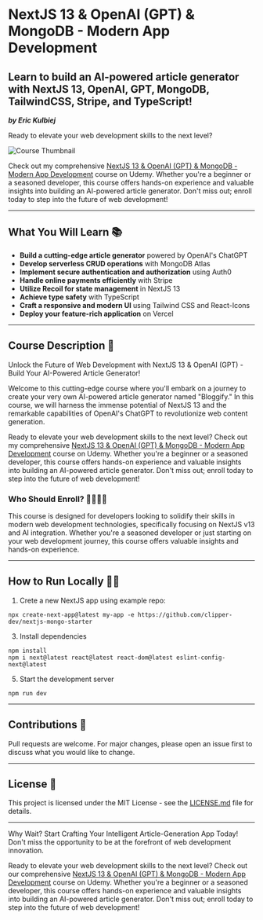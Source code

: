 # NextJS 13 & OpenAI (GPT) & MongoDB - Modern App Development

## Learn to build an AI-powered article generator with NextJS 13, OpenAI, GPT, MongoDB, TailwindCSS, Stripe, and TypeScript!

***by Eric Kulbiej***

Ready to elevate your web development skills to the next level? 

![Course Thumbnail](https://i.ibb.co/Ldv8mYK/nextjs-course.png)

Check out my comprehensive [NextJS 13 & OpenAI (GPT) & MongoDB - Modern App Development](https://www.udemy.com/course/next-js-article-generator-with-openai-mongodb-nextjs-13/) course on Udemy. Whether you're a beginner or a seasoned developer, this course offers hands-on experience and valuable insights into building an AI-powered article generator. Don't miss out; enroll today to step into the future of web development!


---

## What You Will Learn 📚

- **Build a cutting-edge article generator** powered by OpenAI's ChatGPT
- **Develop serverless CRUD operations** with MongoDB Atlas
- **Implement secure authentication and authorization** using Auth0
- **Handle online payments efficiently** with Stripe
- **Utilize Recoil for state management** in NextJS 13
- **Achieve type safety** with TypeScript
- **Craft a responsive and modern UI** using Tailwind CSS and React-Icons
- **Deploy your feature-rich application** on Vercel

---

## Course Description 📘

Unlock the Future of Web Development with NextJS 13 & OpenAI (GPT) - Build Your AI-Powered Article Generator!

Welcome to this cutting-edge course where you'll embark on a journey to create your very own AI-powered article generator named "Bloggify." In this course, we will harness the immense potential of NextJS 13 and the remarkable capabilities of OpenAI's ChatGPT to revolutionize web content generation.

Ready to elevate your web development skills to the next level? Check out my comprehensive [NextJS 13 & OpenAI (GPT) & MongoDB - Modern App Development](https://www.udemy.com/course/next-js-article-generator-with-openai-mongodb-nextjs-13/) course on Udemy. Whether you're a beginner or a seasoned developer, this course offers hands-on experience and valuable insights into building an AI-powered article generator. Don't miss out; enroll today to step into the future of web development!

### Who Should Enroll? 👨‍💻👩‍💻

This course is designed for developers looking to solidify their skills in modern web development technologies, specifically focusing on NextJS v13 and AI integration. Whether you're a seasoned developer or just starting on your web development journey, this course offers valuable insights and hands-on experience.

---

## How to Run Locally 🏃‍♀️

1. Crete a new NextJS app using example repo:
```
npx create-next-app@latest my-app -e https://github.com/clipper-dev/nextjs-mongo-starter
```
3. Install dependencies
  ``` 
npm install
npm i next@latest react@latest react-dom@latest eslint-config-next@latest
```

5. Start the development server
```
npm run dev
```
---

## Contributions 🤝

Pull requests are welcome. For major changes, please open an issue first to discuss what you would like to change.

---

## License 📄

This project is licensed under the MIT License - see the [LICENSE.md](LICENSE.md) file for details.

---

Why Wait? Start Crafting Your Intelligent Article-Generation App Today! Don't miss the opportunity to be at the forefront of web development innovation.

Ready to elevate your web development skills to the next level? Check out our comprehensive [NextJS 13 & OpenAI (GPT) & MongoDB - Modern App Development](https://www.udemy.com/course/next-js-article-generator-with-openai-mongodb-nextjs-13/) course on Udemy. Whether you're a beginner or a seasoned developer, this course offers hands-on experience and valuable insights into building an AI-powered article generator. Don't miss out; enroll today to step into the future of web development!
